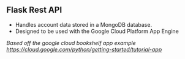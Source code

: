 ## Flask Rest API
- Handles account data stored in a MongoDB database.
- Designed to be used with the Google Cloud Platform App Engine

*Based off the google cloud bookshelf app example https://cloud.google.com/python/getting-started/tutorial-app*
